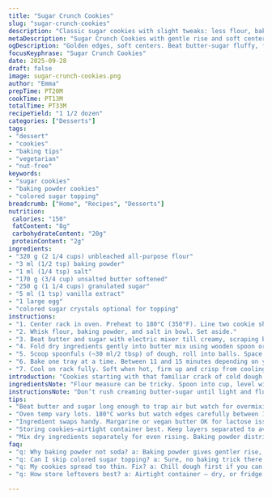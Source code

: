 ```yaml
---
title: "Sugar Crunch Cookies"
slug: "sugar-crunch-cookies"
description: "Classic sugar cookies with slight tweaks: less flour, baking soda swapped for baking powder. Butter beaten well for better texture. Colored sugar topping optional but adds crunch and sparkle. Dough chilled briefly to avoid spreading. Bake times vary with your oven heat; look for golden edges, chewy centers. A dozen and a half formed with spoonfuls of dough. Keep airtight to last weeks; freeze for months if you plan ahead. Simple pantry staples, vegetarian, nut-free, and lactose-free options easy with margarine substitute. Notes on tweaks, sensory cues, and steps re-arranged for best outcome. Visual cues for doneness preferred over clock-ticking. Experience matters here."
metaDescription: "Sugar Crunch Cookies with gentle rise and soft centers. Butter beaten well, chilling skipped. Colored sugar adds crunch and sparkle. Watch visual cues for bake time."
ogDescription: "Golden edges, soft centers. Beat butter-sugar fluffy, fold dry gently. Scoop dough, flatten with fork for crisp edges. Colored sugar optional for crunch sparkle."
focusKeyphrase: "Sugar Crunch Cookies"
date: 2025-09-28
draft: false
image: sugar-crunch-cookies.png
author: "Emma"
prepTime: PT20M
cookTime: PT13M
totalTime: PT33M
recipeYield: "1 1/2 dozen"
categories: ["Desserts"]
tags:
- "dessert"
- "cookies"
- "baking tips"
- "vegetarian"
- "nut-free"
keywords:
- "sugar cookies"
- "baking powder cookies"
- "colored sugar topping"
breadcrumb: ["Home", "Recipes", "Desserts"]
nutrition: 
 calories: "150"
 fatContent: "8g"
 carbohydrateContent: "20g"
 proteinContent: "2g"
ingredients:
- "320 g (2 1/4 cups) unbleached all-purpose flour"
- "3 ml (1/2 tsp) baking powder"
- "1 ml (1/4 tsp) salt"
- "170 g (3/4 cup) unsalted butter softened"
- "250 g (1 1/4 cups) granulated sugar"
- "5 ml (1 tsp) vanilla extract"
- "1 large egg"
- "colored sugar crystals optional for topping"
instructions:
- "1. Center rack in oven. Preheat to 180°C (350°F). Line two cookie sheets with parchment or silicone mats."
- "2. Whisk flour, baking powder, and salt in bowl. Set aside."
- "3. Beat butter and sugar with electric mixer till creamy, scraping bowl sides. Stir in vanilla. Add egg, beat till uniform but don’t overmix—airiness helps texture."
- "4. Fold dry ingredients gently into butter mix using wooden spoon or low mixer speed to keep delicate crumb."
- "5. Scoop spoonfuls (~30 ml/2 tbsp) of dough, roll into balls. Space ten per sheet for spreading room. Flatten balls lightly with fork; it leaves characteristic striations and breaks fat layer for crispy edges. Sprinkle colored sugar if you want sparkle and crunch."
- "6. Bake one tray at a time. Between 11 and 15 minutes depending on your oven and sheet thickness. Watch for edges going golden, base firm but not browned. Centers will feel soft to touch but not doughy. Smell sweet vanilla and caramelizing butter as sign."
- "7. Cool on rack fully. Soft when hot, firm up and crisp from cooling. Store airtight up to two weeks or freeze for longer storage."
introduction: "Cookies starting with that familiar crack of cold dough pressing under fork. Butter-sugar mix beaten fluffy to trap air, not to turn soupy. Substitutions? I've dropped baking soda for powder for more gentle rise after a flop with bitter tang once. Chilling dough before shaping keeps cookies from getting too thin, but here I skip cold rest—trade-off for time. Those sugar crystals? No shame to add color and texture, a trick I picked up in a diner on late shift. Oven heat matters most—you’ll see edges golden, smell nuts and sugar caramelizing. That’s the sign, not the timer. A batch that keeps weeks in a jar, or months frozen—great for planning or last-minute guests. Not fancy, but reliable."
ingredientsNote: "Flour measure can be tricky. Spoon into cup, level with knife to avoid heavy dough. Swap white sugar with light brown for a hint of molasses warmth—affects chewiness. Butter unsalted is standard; if only salted, cut back slightly on any added salt. For lactose intolerance, a solid vegan butter or margarine works. Vanilla? Pure extract is worth it, cheap imitations dull taste. Baking powder replaces baking soda here—it gives rise but no odd flavor or color. Salt small but crucial; enhances sweetness and balances flavors. Colored sugar absolutely optional—some batches I skip. Egg holds dough and adds lift; can swap one for flax egg but texture changes. Keep everything room temp except dry ingredients. Avoid over-beat once dry added, keeps cookies tender."
instructionsNote: "Don’t rush creaming butter-sugar until light and fluffy; that traps air for crumb structure. Adding egg slowly helps emulsify. Mixing dry ingredients separately ensures even baking soda distribution—avoids gritty pockets. Folding dry in gently prevents tough dough from gluten overdevelopment. Scoop dough uniformly—two spoons or cookie scoop speed the process, prevent uneven baking. Flatten dough balls just enough for shape but not paper-thin or they get brittle. The fork pattern isn’t just decoration, it helps heat penetrate and fat render evenly. Baking one tray at a time lets oven maintain temperature; crowded trays cause uneven cooking. Watch appearance and feel; edges golden, base firm but centers still soft but not squishy at touch. Remove promptly to cooling rack to stop cooking in pan, prevents dry bottom. Store airtight—and if there’s any left after day one, freeze in single layers separated with parchment to avoid sticking."
tips:
- "Beat butter and sugar long enough to trap air but watch for overmixing after adding egg. Airiness gives texture but overwork kills it. Folding dry ingredients gently with wooden spoon or low mixer speed prevents tough cookies. Dough consistency shifts fast; scrape bowl sides often. Use room temperature eggs except dry stuff which stays colder. Quick chill optional; skipping saves time but may cause wider spread. Fork pattern on balls not just looks—helps edges crisp. Colored sugar? Adds crunch and sparkle but can burn if heavy handed."
- "Oven temp vary lots. 180°C works but watch edges carefully between 11-15 mins. Smell sweet vanilla and a hint caramelizing butter near done. Centers stay soft touch, not raw, and bottoms firm but not browned too dark. Bake one tray at a time to keep temp steady. Crowding leads to uneven bake and soggy middles. Use parchment or silicone mats to prevent burning bottoms. Visual and feel cues beat timer every time; ovens often lie or run hot or cold."
- "Ingredient swaps handy. Margarine or vegan butter OK for lactose issues, texture changes slight but edible. Brown sugar instead of white? Adds chew and molasses warmth, shifts color. Salt small amount key to balance. Baking powder replaces baking soda here—no bitter tang but relies on gentle rise. Eggs hold dough and help lift but flax egg works for vegan option; expect denser crumb. Measuring flour by spoon, level, avoid packing. Don’t rush screwing up flour ratio messes cookie shape and crumb immediately."
- "Storing cookies—airtight container best. Keep layers separated to avoid crushing, parchment sheets between layers saves hassle. Cookies firm up and crisp as cool. Freeze if long wait ahead but space out dough balls on tray single layer first so no sticking. Freeze cooked cookies too; reheat in low oven for crisp. Leftovers soften if left out too long or eat fast. Soft in mouth means not overbaked but don’t store open or get stale fast."
- "Mix dry ingredients separately for even rising. Baking powder distributes best that way—avoids gritty pockets, lumps. Beat butter and sugar then add vanilla only after creaming, else loses aroma punch. Egg folded in slowly emulsifies better. Dough can look rough after folding dry; no problem. Scoop uniform size dough balls for even baking. Flatten lightly with fork; too flat makes brittle, too thick stays doughy inside. Keep consistency, spacing key for spread control."
faq:
- "q: Why baking powder not soda? a: Baking powder gives gentler rise, no odd bitter aftertaste like baking soda sometimes. Soda reacts fast, needs acid in mix to work right. Powder’s simpler for this dough. Tried both—powder wins for uniform crumb, no off-flavors."
- "q: Can I skip colored sugar topping? a: Sure, no baking trick there. Colored sugar adds crunch and eye candy but no texture or flavor change crucial. Sometimes skip it all. If using, sprinkle just before baking or sugar melts down and sticks."
- "q: My cookies spread too thin. Fix? a: Chill dough first if you can. Butter temp too soft? Too much sugar? Folding hard messes gluten so affects spread. Smaller scoop size helps. Oven temp too low or trays overcrowded also lead to soggy, thin cookies."
- "q: How store leftovers best? a: Airtight container — dry, or fridge fine. Freeze dough balls spaced on trays; freeze baked cookies wrapped or parchment separated layers. Thaw layered dough or cookies separately—no mush. Quick reheat gives crisp edges back. No fridge risk drying fast."

---
```

